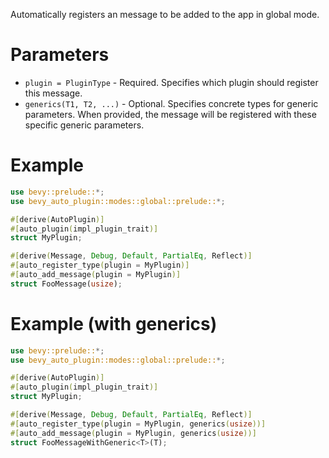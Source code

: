 Automatically registers an message to be added to the app in global mode.

# Parameters
- `plugin = PluginType` - Required. Specifies which plugin should register this message.
- `generics(T1, T2, ...)` - Optional. Specifies concrete types for generic parameters.
  When provided, the message will be registered with these specific generic parameters.

# Example

```rust
use bevy::prelude::*;
use bevy_auto_plugin::modes::global::prelude::*;

#[derive(AutoPlugin)]
#[auto_plugin(impl_plugin_trait)]
struct MyPlugin;

#[derive(Message, Debug, Default, PartialEq, Reflect)]
#[auto_register_type(plugin = MyPlugin)]
#[auto_add_message(plugin = MyPlugin)]
struct FooMessage(usize);
```

# Example (with generics)

```rust
use bevy::prelude::*;
use bevy_auto_plugin::modes::global::prelude::*;

#[derive(AutoPlugin)]
#[auto_plugin(impl_plugin_trait)]
struct MyPlugin;

#[derive(Message, Debug, Default, PartialEq, Reflect)]
#[auto_register_type(plugin = MyPlugin, generics(usize))]
#[auto_add_message(plugin = MyPlugin, generics(usize))]
struct FooMessageWithGeneric<T>(T);
```